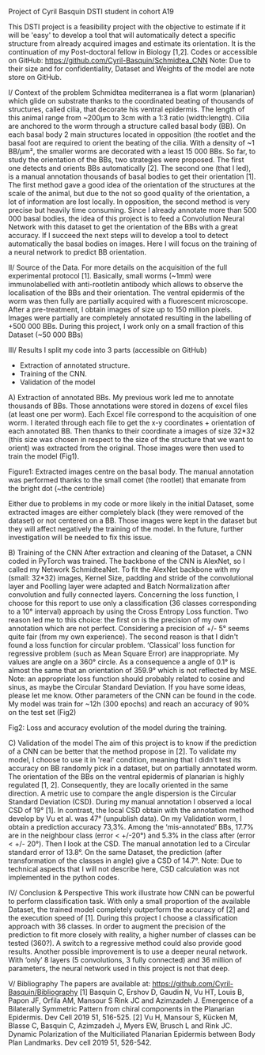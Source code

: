 Project of Cyril Basquin DSTI student in cohort A19

This DSTI project is a feasibility project with the objective to estimate if it will be 'easy' to develop a tool that will automatically detect a specific structure from already acquired images and estimate its orientation. It is the continuation of my Post-doctoral fellow in Biology [1,2].
Codes or accessible on GitHub: https://github.com/Cyril-Basquin/Schmidtea_CNN
Note: Due to their size and for confidentiality, Dataset and Weights of the model are note store on GitHub. 

I/ Context of the problem
Schmidtea mediterranea is a flat worm (planarian) which glide on substrate thanks to the coordinated beating of thousands of structures, called cilia, that decorate his ventral epidermis. The length of this animal range from ~200µm to 3cm with a 1:3 ratio (width:length). Cilia are anchored to the worm through a structure called basal body (BB). On each basal body 2 main structures located in opposition (the rootlet and the basal foot are required to orient the beating of the cilia. With a density of ~1 BB/µm², the smaller worms are decorated with a least 15 000 BBs. So far, to study the orientation of the BBs, two strategies were proposed. The first one detects and orients BBs automatically [2]. The second one (that I led), is a manual annotation thousands of basal bodies to get their orientation [1]. The first method gave a good idea of the orientation of the structures at the scale of the animal, but due to the not so good quality of the orientation, a lot of information are lost locally. In opposition, the second method is very precise but heavily time consuming.
Since I already annotate more than 500 000 basal bodies, the idea of this project is to feed a Convolution Neural Network with this dataset to get the orientation of the BBs with a great accuracy. If I succeed the next steps will to develop a tool to detect automatically the basal bodies on images. Here I will focus on the training of a neural network to predict BB orientation.

II/ Source of the Data.
For more details on the acquisition of the full experimental protocol [1]. Basically, small worms (~1mm) were immunolabelled with anti-rootletin antibody which allows to observe the localisation of the BBs and their orientation. The ventral epidermis of the worm was then fully are partially acquired with a fluorescent microscope. After a pre-treatment, I obtain images of size up to 150 million pixels.
Images were partially are completely annotated resulting in the labelling of +500 000 BBs. During this project, I work only on a small fraction of this Dataset (~50 000 BBs)


III/ Results
I split my code into 3 parts (accessible on GitHub)
- Extraction of annotated structure.
- Training of the CNN.
- Validation of the model

A)	Extraction of annotated BBs.
My previous work led me to annotate thousands of BBs. Those annotations were stored in dozens of excel files (at least one per worm). Each Excel file correspond to the acquisition of one worm. I iterated through each file to get the x-y coordinates + orientation of each annotated BB. Then thanks to their coordinate a images of size 32*32 (this size was chosen in respect to the size of the structure that we want to orient) was extracted from the original. Those images were then used to train the model (Fig1).
  
Figure1: Extracted images centre on the basal body. The manual annotation was performed thanks to the small comet (the rootlet) that emanate from the bright dot (~the centriole)

Either due to problems in my code or more likely in the initial Dataset, some extracted images are either completely black (they were removed of the dataset) or not centered on a BB. Those images were kept in the dataset but they will affect negatively the training of the model. In the future, further investigation will be needed to fix this issue.

B)	Training of the CNN
After extraction and cleaning of the Dataset, a CNN coded in PyTorch was trained. The backbone of the CNN is AlexNet, so I called my Network SchmidteaNet. To fit the AlexNet backbone with my (small: 32*32) images, Kernel Size, padding and stride of the convolutional layer and Poolling layer were adapted and Batch Normalization after convolution and fully connected layers.
Concerning the loss function, I choose for this report to use only a classification (36 classes corresponding to a 10° interval) approach by using the Cross Entropy Loss function. Two reason led me to this choice: the first on is the precision of my own annotation which are not perfect. Considering a precision of +/- 5° seems quite fair (from my own experience). The second reason is that I didn't found a loss function for circular problem. ‘Classical’ loss function for regressive problem (such as Mean Square Error) are inappropriate. My values are angle on a 360° circle. As a consequence a angle of 0.1° is almost the same that an orientation of 359.9° which is not reflected by MSE. 
Note: an appropriate loss function should probably related to cosine and sinus, as maybe the Circular Standard Deviation. If you have some ideas, please let me know.
Other parameters of the CNN can be found in the code. My model was train for ~12h (300 epochs) and reach an accuracy of 90% on the test set (Fig2)

Fig2: Loss and accuracy evolution of the model during the training.


C)	Validation of the model
The aim of this project is to know if the prediction of a CNN can be better that the method propose in [2]. To validate my model, I choose to use it in 'real' condition, meaning that I didn't test its accuracy on BB randomly pick in a dataset, but on partially annotated worm. The orientation of the BBs on the ventral epidermis of planarian is highly regulated [1, 2]. Consequently, they are locally oriented in the same direction. A metric use to compare the angle dispersion is the Circular Standard Deviation (CSD). During my manual annotation I observed a local CSD of 19° [1]. In contrast, the local CSD obtain with the annotation method develop by Vu et al. was 47° (unpublish data).
On my Validation worm, I obtain a prediction accuracy 73,3%. Among the ‘mis-annotated’ BBs, 17.7% are in the neighbour class (error < +/-20°) and 5.3% in the class after (error < +/- 20°). Then I look at the CSD. The manual annotation led to a Circular standard error of 13.8°. On the same Dataset, the prediction (after transformation of the classes in angle) give a CSD of 14.7°. 
Note: Due to technical aspects that I will not describe here, CSD calculation was not implemented in the python codes.

IV/ Conclusion & Perspective
	This work illustrate how CNN can be powerful to perform classification task. With only a small proportion of the available Dataset, the trained model completely outperform the accuracy of [2] and the execution speed of [1]. During this project I choose a classification approach with 36 classes. In order to augment the precision of the prediction to fit more closely with reality, a higher number of classes can be tested (360?). A switch to a regressive method could also provide good results. Another possible improvement is to use a deeper neural network. With ‘only’ 8 layers (5 convolutions, 3 fully connected) and 36 million of parameters, the neural network used in this project is not that deep.


V/ Bibliography
The papers are available at: https://github.com/Cyril-Basquin/Bibliography
[1] Basquin C, Ershov D, Gaudin N, Vu HT, Louis B, Papon JF, Orfila AM, Mansour S Rink JC and Azimzadeh J. Emergence of a Bilaterally Symmetric Pattern from chiral components in the Planarian Epidermis. Dev Cell 2019 51, 516-525.
[2] Vu H, Mansour S, Kücken M, Blasse C, Basquin C, Azimzadeh J, Myers EW, Brusch L and Rink JC. Dynamic Polarization of the Multiciliated Planarian Epidermis between Body Plan Landmarks. Dev cell 2019 51, 526-542.
